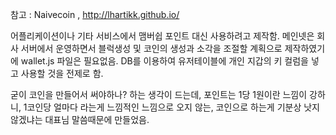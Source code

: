 참고 : Naivecoin , http://lhartikk.github.io/

어플리케이션이나 기타 서비스에서 맴버쉽 포인트 대신 사용하려고 제작함.
메인넷은 회사 서버에서 운영하면서 블럭생성 및 코인의 생성과 소각을 조절할 계획으로 제작하였기에
wallet.js 파일은 필요없음. DB를 이용하여 유저테이블에 개인 지갑의 키 컬럼을 넣고 사용할 것을 전제로 함.

굳이 코인을 만들어서 써야하나? 하는 생각이 드는데,
포인트는 1당 1원이란 느낌이 강하니, 1코인당 얼마다 라는게 느낌적인 느낌으로 오지 않는, 코인으로 하는게 기분상 낫지 않겠냐는 대표님 말씀때문에 만들었음.